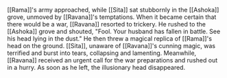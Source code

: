 [[Rama]]'s army approached, while [[Sita]] sat stubbornly in the [[Ashoka]] grove, unmoved by [[Ravana]]'s temptations. When it became certain that there would be a war, [[Ravana]] resorted to trickery. He rushed to the [[Ashoka]] grove and shouted, "Fool. Your husband has fallen in battle. See his head lying in the dust." He then threw a magical replica of [[Rama]]'s head on the ground. [[Sita]], unaware of [[Ravana]]'s cunning magic, was terrified and burst into tears, collapsing and lamenting. Meanwhile, [[Ravana]] received an urgent call for the war preparations and rushed out in a hurry. As soon as he left, the illusionary head disappeared.